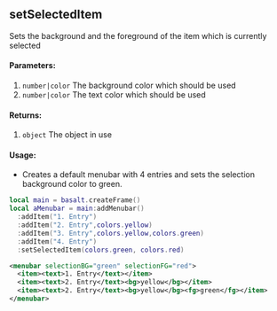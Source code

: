 ## setSelectedItem
Sets the background and the foreground of the item which is currently selected

#### Parameters: 
1. `number|color` The background color which should be used
2. `number|color` The text color which should be used

#### Returns:
1. `object` The object in use

#### Usage:
* Creates a default menubar with 4 entries and sets the selection background color to green.
```lua
local main = basalt.createFrame()
local aMenubar = main:addMenubar()
  :addItem("1. Entry")
  :addItem("2. Entry",colors.yellow)
  :addItem("3. Entry",colors.yellow,colors.green)
  :addItem("4. Entry")
  :setSelectedItem(colors.green, colors.red)
```
```xml
<menubar selectionBG="green" selectionFG="red">
  <item><text>1. Entry</text></item>
  <item><text>2. Entry</text><bg>yellow</bg></item>
  <item><text>2. Entry</text><bg>yellow</bg><fg>green</fg></item>
</menubar>
```